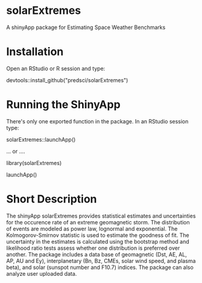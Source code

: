 # solarExtremes

A shinyApp package for Estimating Space Weather Benchmarks 

# Installation

Open an RStudio or R session and type: 

devtools::install_github("predsci/solarExtremes")

# Running the ShinyApp

There's only one exported function in the package. In an RStudio session type:

solarExtremes::launchApp()

... or .... 

library(solarExtremes)

launchApp()

# Short Description

The shinyApp solarExtremes provides statistical estimates and uncertainties for the occurence rate of an extreme geomagnetic storm.  The distribution of events are modeled as power law, lognormal and exponential.  The Kolmogorov-Smirnov statistic is used to estimate the goodness of fit. The uncertainty in the estimates is calculated using the bootstrap method and likelihood ratio tests assess whether one distribution is preferred over another. The package includes a data base of geomagnetic (Dst, AE, AL, AP, AU and Ey), interplanetary (Bn, Bz, CMEs, solar wind speed, and plasma beta), and solar (sunspot number and F10.7) indices. The package can also analyze user uploaded data. 
